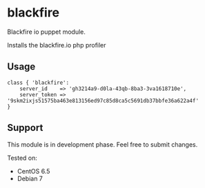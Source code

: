 # blackfire
Blackfire io puppet module.

Installs the blackfire.io php profiler

## Usage

```puppet
class { 'blackfire':
    server_id    => 'gh3214a9-d0la-43qb-8ba3-3va1618710e',
    server_token => '9skm2ixjs51575ba463e813156ed97c85d8ca5c5691db37bbfe36a622a4f'
}
```

## Support
This module is in development phase. Feel free to submit changes.

Tested on:

- CentOS 6.5
- Debian 7
